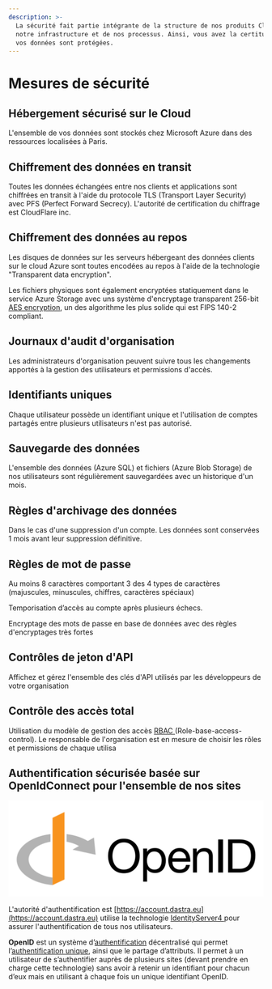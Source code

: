```yaml
---
description: >-
  La sécurité fait partie intégrante de la structure de nos produits Cloud, de
  notre infrastructure et de nos processus. Ainsi, vous avez la certitude que
  vos données sont protégées.
---
```


# Mesures de sécurité

## Hébergement sécurisé sur le Cloud

L'ensemble de vos données sont stockés chez Microsoft Azure dans des ressources localisées à Paris.

## Chiffrement des données en transit

Toutes les données échangées entre nos clients et applications sont chiffrées en transit à l'aide du protocole TLS \(Transport Layer Security\) avec PFS \(Perfect Forward Secrecy\). L'autorité de certification du chiffrage est CloudFlare inc.

## Chiffrement des données au repos

Les disques de données sur les serveurs hébergeant des données clients sur le cloud Azure sont toutes encodées au repos à l'aide de la technologie "Transparent data encryption".

Les fichiers physiques sont également encryptées statiquement dans le service Azure Storage avec uns système d'encryptage transparent 256-bit [AES encryption](https://en.wikipedia.org/wiki/Advanced_Encryption_Standard), un des algorithme les plus solide qui est FIPS 140-2 compliant.

## **Journaux d'audit d'organisation**

Les administrateurs d'organisation peuvent suivre tous les changements apportés à la gestion des utilisateurs et permissions d'accès.

## Identifiants uniques

Chaque utilisateur possède un identifiant unique et l'utilisation de comptes partagés entre plusieurs utilisateurs n'est pas autorisé.

## Sauvegarde des données

L'ensemble des données \(Azure SQL\) et fichiers \(Azure Blob Storage\) de nos utilisateurs sont régulièrement sauvegardées avec un historique d'un mois.

## Règles d'archivage des données

Dans le cas d'une suppression d'un compte. Les données sont conservées 1 mois avant leur suppression définitive.

## **Règles de mot de passe**

Au moins 8 caractères comportant 3 des 4 types de caractères \(majuscules, minuscules, chiffres, caractères spéciaux\) 

Temporisation d’accès au compte après plusieurs échecs.

Encryptage des mots de passe en base de données avec des règles d'encryptages très fortes

## **Contrôles de jeton d'API**

Affichez et gérez l'ensemble des clés d'API utilisés par les développeurs de votre organisation

## Contrôle des accès total

Utilisation du modèle de gestion des accès [RBAC ](https://en.wikipedia.org/wiki/Role-based_access_control)\(Role-base-access-control\). Le responsable de l'organisation est en mesure de choisir les rôles et permissions de chaque utilisa

## Authentification sécurisée basée sur OpenIdConnect pour l'ensemble de nos sites

![](../.gitbook/assets/image%20%28149%29.png)

L'autorité d'authentification est [https://account.dastra.eu](https://account.dastra.eu) utilise la technologie [IdentityServer4 ](https://identityserver.io/)pour assurer l'authentification de tous nos utilisateurs. 

**OpenID** est un système d’[authentification](https://fr.wikipedia.org/wiki/Authentification) décentralisé qui permet l’[authentification unique](https://fr.wikipedia.org/wiki/Authentification_unique), ainsi que le partage d’attributs. Il permet à un utilisateur de s’authentifier auprès de plusieurs sites \(devant prendre en charge cette technologie\) sans avoir à retenir un identifiant pour chacun d’eux mais en utilisant à chaque fois un unique identifiant OpenID.



